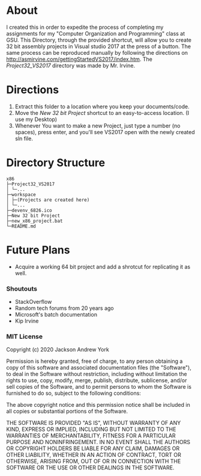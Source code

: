 # About
I created this in order to expedite the process of completing my assignments for my "Computer Organization and Programming" class at GSU. 
This Directory, through the provided shortcut, will allow you to create 32 bit assembly projects in Visual studio 2017 at the press of a button.
The same process can be reproduced manually by following the directions on http://asmirvine.com/gettingStartedVS2017/index.htm. The *Project32_VS2017* directory was made by Mr. Irvine.

# Directions
1. Extract this folder to a location where you keep your documents/code.
2. Move the *New 32 bit Project* shortcut to an easy-to-access location. (I use my Desktop)
3. Whenever You want to make a new Project, just type a number (no spaces), press enter, and you'll see VS2017 open with the newly created sln file. 

# Directory Structure
```
x86
├─Project32_VS2017
│ └─... 
├─workspace
│ ├─(Projects are created here)
│ └─... 
├─devenv_6826.ico
├─New 32 bit Project
├─new_x86_project.bat
└─README.md
```

# Future Plans
- Acquire a working 64 bit project and add a shrotcut for replicating it as well.

### Shoutouts
- StackOverflow
- Random tech forums from 20 years ago
- Microsoft's batch documentation
- Kip Irvine

### MIT License

Copyright (c) 2020 Jackson Andrew York

Permission is hereby granted, free of charge, to any person obtaining a copy
of this software and associated documentation files (the "Software"), to deal
in the Software without restriction, including without limitation the rights
to use, copy, modify, merge, publish, distribute, sublicense, and/or sell
copies of the Software, and to permit persons to whom the Software is
furnished to do so, subject to the following conditions:

The above copyright notice and this permission notice shall be included in all
copies or substantial portions of the Software.

THE SOFTWARE IS PROVIDED "AS IS", WITHOUT WARRANTY OF ANY KIND, EXPRESS OR
IMPLIED, INCLUDING BUT NOT LIMITED TO THE WARRANTIES OF MERCHANTABILITY,
FITNESS FOR A PARTICULAR PURPOSE AND NONINFRINGEMENT. IN NO EVENT SHALL THE
AUTHORS OR COPYRIGHT HOLDERS BE LIABLE FOR ANY CLAIM, DAMAGES OR OTHER
LIABILITY, WHETHER IN AN ACTION OF CONTRACT, TORT OR OTHERWISE, ARISING FROM,
OUT OF OR IN CONNECTION WITH THE SOFTWARE OR THE USE OR OTHER DEALINGS IN THE
SOFTWARE.